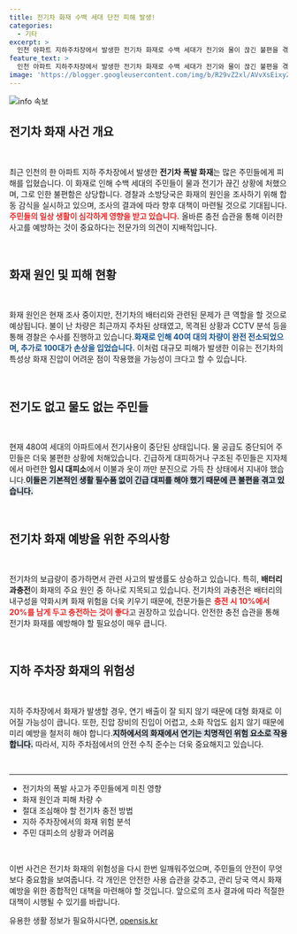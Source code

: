 ```yaml
---
title: 전기차 화재 수백 세대 단전 피해 발생!
categories:
  - 기타
excerpt: >
  인천 아파트 지하주차장에서 발생한 전기차 화재로 수백 세대가 전기와 물이 끊긴 불편을 겪고 있습니다. 소방과 경찰이 합동 감식을 통해 원인을 조사 중이며, 전기차 안전사고에 대한 경각심이 높아지고 있습니다.
feature_text: >
  인천 아파트 지하주차장에서 발생한 전기차 화재로 수백 세대가 전기와 물이 끊긴 불편을 겪고 있습니다. 소방과 경찰이 합동 감식을 통해 원인을 조사 중이며, 전기차 안전사고에 대한 경각심이 높아지고 있습니다.
image: 'https://blogger.googleusercontent.com/img/b/R29vZ2xl/AVvXsEixyZcFfHzMRdzZMjFBmAUKJYCLCGyLL1o632UiGVXcaFdKo_bkvkuCioo0uUKlGfBVcT3P84aROyZIXSBEx3Aw5nCQ3pTgDom1WDC4m8eifvWiAmWEEVb4x6G_l8C0QH225ldMjyaFvpxGEBGNO37VmDTDMHGhJPq73UglMfDca1-0aw/s1600/blogspot.png'
---
```


<p><img src="https://blogger.googleusercontent.com/img/b/R29vZ2xl/AVvXsEixyZcFfHzMRdzZMjFBmAUKJYCLCGyLL1o632UiGVXcaFdKo_bkvkuCioo0uUKlGfBVcT3P84aROyZIXSBEx3Aw5nCQ3pTgDom1WDC4m8eifvWiAmWEEVb4x6G_l8C0QH225ldMjyaFvpxGEBGNO37VmDTDMHGhJPq73UglMfDca1-0aw/s1600/blogspot.png" alt="info 속보" /></p>

<h2 data-ke-size="size26">전기차 화재 사건 개요</h2>

<p data-ke-size="size16">&nbsp;</p>

<p data-ke-size="size16">최근 인천의 한 아파트 지하 주차장에서 발생한 <b>전기차 폭발 화재</b>는 많은 주민들에게 피해를 입혔습니다. 이 화재로 인해 수백 세대의 주민들이 물과 전기가 끊긴 상황에 처했으며, 그로 인한 불편함은 상당합니다. 경찰과 소방당국은 화재의 원인을 조사하기 위해 합동 감식을 실시하고 있으며, 조사의 결과에 따라 향후 대책이 마련될 것으로 기대됩니다.<b><span style="color: #ee2323;">주민들의 일상 생활이 심각하게 영향을 받고 있습니다.</span></b> 올바른 충전 습관을 통해 이러한 사고를 예방하는 것이 중요하다는 전문가의 의견이 지배적입니다.</p>

<p data-ke-size="size16">&nbsp;</p>

<h2 data-ke-size="size26">화재 원인 및 피해 현황</h2>

<p data-ke-size="size16">&nbsp;</p>

<p data-ke-size="size16">화재 원인은 현재 조사 중이지만, 전기차의 배터리와 관련된 문제가 큰 역할을 할 것으로 예상됩니다. 불이 난 차량은 최근까지 주차된 상태였고, 목격된 상황과 CCTV 분석 등을 통해 경찰은 수사를 진행하고 있습니다.<b><span style="color: #1a5490;">화재로 인해 40여 대의 차량이 완전 전소되었으며, 추가로 100대가 손상을 입었습니다.</span></b> 이처럼 대규모 피해가 발생한 이유는 전기차의 특성상 화재 진압이 어려운 점이 작용했을 가능성이 크다고 할 수 있습니다.</p>

<p data-ke-size="size16">&nbsp;</p>

<h2 data-ke-size="size26">전기도 없고 물도 없는 주민들</h2>

<p data-ke-size="size16">&nbsp;</p>

<p data-ke-size="size16">현재 480여 세대의 아파트에서 전기사용이 중단된 상태입니다. 물 공급도 중단되어 주민들은 더욱 불편한 상황에 처해있습니다. 긴급하게 대피하거나 구조된 주민들은 지자체에서 마련한 <b>임시 대피소</b>에서 이불과 옷이 까만 분진으로 가득 찬 상태에서 지내야 했습니다.<b><span style="background-color: #21538527;">이들은 기본적인 생활 필수품 없이 긴급 대피를 해야 했기 때문에 큰 불편을 겪고 있습니다.</span></b></p>

<p data-ke-size="size16">&nbsp;</p>

<h2 data-ke-size="size26">전기차 화재 예방을 위한 주의사항</h2>

<p data-ke-size="size16">&nbsp;</p>

<p data-ke-size="size16">전기차의 보급량이 증가하면서 관련 사고의 발생률도 상승하고 있습니다. 특히, <b>배터리 과충전</b>이 화재의 주요 원인 중 하나로 지목되고 있습니다. 전기차의 과충전은 배터리의 내구성을 약화시켜 화재 위험을 더욱 키우기 때문에, 전문가들은 <b><span style="color: #ee2323;">충전 시 10%에서 20%를 남게 두고 충전하는 것이 좋다</span></b>고 권장하고 있습니다. 안전한 충전 습관을 통해 전기차 화재를 예방해야 할 필요성이 매우 큽니다.</p>

<p data-ke-size="size16">&nbsp;</p>

<h2 data-ke-size="size26">지하 주차장 화재의 위험성</h2>

<p data-ke-size="size16">&nbsp;</p>

<p data-ke-size="size16">지하 주차장에서 화재가 발생할 경우, 연기 배출이 잘 되지 않기 때문에 대형 화재로 이어질 가능성이 큽니다. 또한, 진압 장비의 진입이 어렵고, 소화 작업도 쉽지 않기 때문에 미리 예방을 철저히 해야 합니다.<b><span style="background-color: #21538527;">지하에서의 화재에서 연기는 치명적인 위험 요소로 작용합니다.</span></b> 따라서, 지하 주차점에서의 안전 수칙 준수는 더욱 중요해지고 있습니다.</p>

<p data-ke-size="size16">&nbsp;</p>

<hr>

<ul>
    <li>전기차의 폭발 사고가 주민들에게 미친 영향</li>
    <li>화재 원인과 피해 차량 수</li>
    <li>절대 조심해야 할 전기차 충전 방법</li>
    <li>지하 주차장에서의 화재 위험 분석</li>
    <li>주민 대피소의 상황과 어려움</li>
</ul>

<p data-ke-size="size16">&nbsp;</p>

<p data-ke-size="size16">이번 사건은 전기차 화재의 위험성을 다시 한번 일깨워주었으며, 주민들의 안전이 무엇보다 중요함을 보여줍니다. 각 개인은 안전한 사용 습관을 갖추고, 관리 당국 역시 화재 예방을 위한 종합적인 대책을 마련해야 할 것입니다. 앞으로의 조사 결과에 따라 적절한 대책이 시행될 수 있기를 바랍니다.</p>
유용한 생활 정보가 필요하시다면, <a href="https://opensis.kr" rel="dofollow">opensis.kr</a>


